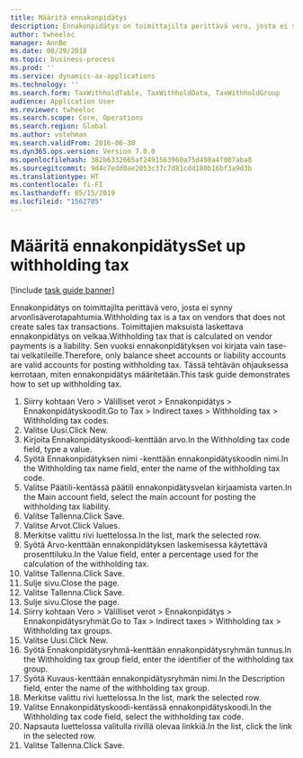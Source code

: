 ```yaml
---
title: Määritä ennakonpidätys
description: Ennakonpidätys on toimittajilta perittävä vero, josta ei synny arvonlisäverotapahtumia.
author: twheeloc
manager: AnnBe
ms.date: 08/29/2018
ms.topic: business-process
ms.prod: ''
ms.service: dynamics-ax-applications
ms.technology: ''
ms.search.form: TaxWithholdTable, TaxWithholdData, TaxWithholdGroup
audience: Application User
ms.reviewer: twheeloc
ms.search.scope: Core, Operations
ms.search.region: Global
ms.author: vstehman
ms.search.validFrom: 2016-06-30
ms.dyn365.ops.version: Version 7.0.0
ms.openlocfilehash: 382b6332665af2491563960a75d498a4f007aba8
ms.sourcegitcommit: 9d4c7edd0ae2053c37c7d81cdd180b16bf3a9d3b
ms.translationtype: HT
ms.contentlocale: fi-FI
ms.lasthandoff: 05/15/2019
ms.locfileid: "1562785"
---
```

# <a name="set-up-withholding-tax"></a><span data-ttu-id="c8297-103">Määritä ennakonpidätys</span><span class="sxs-lookup"><span data-stu-id="c8297-103">Set up withholding tax</span></span>

[!include [task guide banner](../../includes/task-guide-banner.md)]

<span data-ttu-id="c8297-104">Ennakonpidätys on toimittajilta perittävä vero, josta ei synny arvonlisäverotapahtumia.</span><span class="sxs-lookup"><span data-stu-id="c8297-104">Withholding tax is a tax on vendors that does not create sales tax transactions.</span></span> <span data-ttu-id="c8297-105">Toimittajien maksuista laskettava ennakonpidätys on velkaa.</span><span class="sxs-lookup"><span data-stu-id="c8297-105">Withholding tax that is calculated on vendor payments is a liability.</span></span> <span data-ttu-id="c8297-106">Sen vuoksi ennakonpidätyksen voi kirjata vain tase- tai velkatileille.</span><span class="sxs-lookup"><span data-stu-id="c8297-106">Therefore, only balance sheet accounts or liability accounts are valid accounts for posting withholding tax.</span></span> <span data-ttu-id="c8297-107">Tässä tehtävän ohjauksessa kerrotaan, miten ennakonpidätys määritetään.</span><span class="sxs-lookup"><span data-stu-id="c8297-107">This task guide demonstrates how to set up withholding tax.</span></span>

1. <span data-ttu-id="c8297-108">Siirry kohtaan Vero > Välilliset verot > Ennakonpidätys > Ennakonpidätyskoodit.</span><span class="sxs-lookup"><span data-stu-id="c8297-108">Go to Tax > Indirect taxes > Withholding tax > Withholding tax codes.</span></span>
2. <span data-ttu-id="c8297-109">Valitse Uusi.</span><span class="sxs-lookup"><span data-stu-id="c8297-109">Click New.</span></span>
3. <span data-ttu-id="c8297-110">Kirjoita Ennakonpidätyskoodi-kenttään arvo.</span><span class="sxs-lookup"><span data-stu-id="c8297-110">In the Withholding tax code field, type a value.</span></span>
4. <span data-ttu-id="c8297-111">Syötä Ennakonpidätyksen nimi -kenttään ennakonpidätyskoodin nimi.</span><span class="sxs-lookup"><span data-stu-id="c8297-111">In the Withholding tax name field, enter the name of the withholding tax code.</span></span>
5. <span data-ttu-id="c8297-112">Valitse Päätili-kentässä päätili ennakonpidätysvelan kirjaamista varten.</span><span class="sxs-lookup"><span data-stu-id="c8297-112">In the Main account field, select the main account for posting the withholding tax liability.</span></span>
6. <span data-ttu-id="c8297-113">Valitse Tallenna.</span><span class="sxs-lookup"><span data-stu-id="c8297-113">Click Save.</span></span>
7. <span data-ttu-id="c8297-114">Valitse Arvot.</span><span class="sxs-lookup"><span data-stu-id="c8297-114">Click Values.</span></span>
8. <span data-ttu-id="c8297-115">Merkitse valittu rivi luettelossa.</span><span class="sxs-lookup"><span data-stu-id="c8297-115">In the list, mark the selected row.</span></span>
9. <span data-ttu-id="c8297-116">Syötä Arvo-kenttään ennakonpidätyksen laskemisessa käytettävä prosenttiluku.</span><span class="sxs-lookup"><span data-stu-id="c8297-116">In the Value field, enter a percentage used for the calculation of the withholding tax.</span></span>
10. <span data-ttu-id="c8297-117">Valitse Tallenna.</span><span class="sxs-lookup"><span data-stu-id="c8297-117">Click Save.</span></span>
11. <span data-ttu-id="c8297-118">Sulje sivu.</span><span class="sxs-lookup"><span data-stu-id="c8297-118">Close the page.</span></span>
12. <span data-ttu-id="c8297-119">Valitse Tallenna.</span><span class="sxs-lookup"><span data-stu-id="c8297-119">Click Save.</span></span>
13. <span data-ttu-id="c8297-120">Sulje sivu.</span><span class="sxs-lookup"><span data-stu-id="c8297-120">Close the page.</span></span>
14. <span data-ttu-id="c8297-121">Siirry kohtaan Vero > Välilliset verot > Ennakonpidätys > Ennakonpidätysryhmät.</span><span class="sxs-lookup"><span data-stu-id="c8297-121">Go to Tax > Indirect taxes > Withholding tax > Withholding tax groups.</span></span>
15. <span data-ttu-id="c8297-122">Valitse Uusi.</span><span class="sxs-lookup"><span data-stu-id="c8297-122">Click New.</span></span>
16. <span data-ttu-id="c8297-123">Syötä Ennakonpidätysryhmä-kenttään ennakonpidätysryhmän tunnus.</span><span class="sxs-lookup"><span data-stu-id="c8297-123">In the Withholding tax group field, enter the identifier of the withholding tax group.</span></span>
17. <span data-ttu-id="c8297-124">Syötä Kuvaus-kenttään ennakonpidätysryhmän nimi.</span><span class="sxs-lookup"><span data-stu-id="c8297-124">In the Description field, enter the name of the withholding tax group.</span></span>
18. <span data-ttu-id="c8297-125">Merkitse valittu rivi luettelossa.</span><span class="sxs-lookup"><span data-stu-id="c8297-125">In the list, mark the selected row.</span></span>
19. <span data-ttu-id="c8297-126">Valitse Ennakonpidätyskoodi-kentässä ennakonpidätyskoodi.</span><span class="sxs-lookup"><span data-stu-id="c8297-126">In the Withholding tax code field, select the withholding tax code.</span></span>
20. <span data-ttu-id="c8297-127">Napsauta luettelossa valitulla rivillä olevaa linkkiä.</span><span class="sxs-lookup"><span data-stu-id="c8297-127">In the list, click the link in the selected row.</span></span>
21. <span data-ttu-id="c8297-128">Valitse Tallenna.</span><span class="sxs-lookup"><span data-stu-id="c8297-128">Click Save.</span></span>

